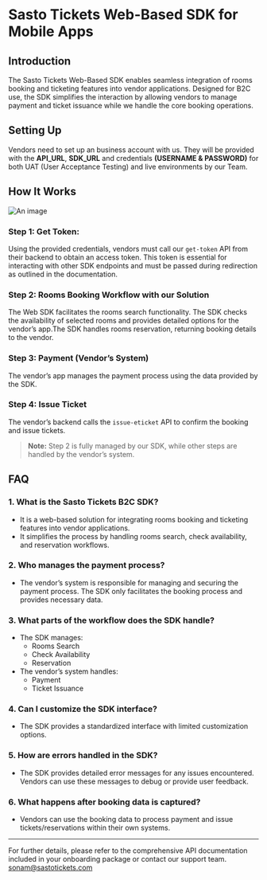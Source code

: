 # Sasto Tickets Web-Based SDK for Mobile Apps

## Introduction

The Sasto Tickets Web-Based SDK enables seamless integration of rooms booking and ticketing features into vendor applications. Designed for B2C use, the SDK simplifies the interaction by allowing vendors to manage payment and ticket issuance while we handle the core booking operations.

## Setting Up
Vendors need to set up an business account with us. They will be provided with the **API_URL**, **SDK_URL** and credentials **(USERNAME & PASSWORD)** for both UAT (User Acceptance Testing) and live environments by our Team.

## How It Works

![An image](/images/st-b2c.png)

### Step 1: Get Token: 
Using the provided credentials, vendors must call our `get-token` API from their backend to obtain an access token. This token is essential for interacting with other SDK endpoints and must be passed during redirection as outlined in the documentation.

### Step 2: Rooms Booking Workflow with our Solution

The Web SDK facilitates the rooms search functionality. The SDK checks the availability of selected rooms and provides detailed options for the vendor’s app.The SDK handles rooms reservation, returning booking details to the vendor.

### Step 3: Payment (Vendor’s System)

The vendor’s app manages the payment process using the data provided by the SDK.

### Step 4: Issue Ticket

The vendor’s backend calls the `issue-eticket` API to confirm the booking and issue tickets.

> **Note:** Step 2 is fully managed by our SDK, while other steps are handled by the vendor’s system.


## FAQ

### 1. **What is the Sasto Tickets B2C SDK?**
   - It is a web-based solution for integrating rooms booking and ticketing features into vendor applications.
   - It simplifies the process by handling rooms search, check availability, and reservation workflows.

### 2. **Who manages the payment process?**
   - The vendor’s system is responsible for managing and securing the payment process. The SDK only facilitates the booking process and provides necessary data.

### 3. **What parts of the workflow does the SDK handle?**
   - The SDK manages:
     - Rooms Search
     - Check Availability
     - Reservation
   - The vendor’s system handles:
     - Payment
     - Ticket Issuance

### 4. **Can I customize the SDK interface?**
   - The SDK provides a standardized interface with limited customization options.

### 5. **How are errors handled in the SDK?**
   - The SDK provides detailed error messages for any issues encountered. Vendors can use these messages to debug or provide user feedback.

### 6. **What happens after booking data is captured?**
   - Vendors can use the booking data to process payment and issue tickets/reservations within their own systems.

---

For further details, please refer to the comprehensive API documentation included in your onboarding package or contact our support team.
sonam@sastotickets.com

